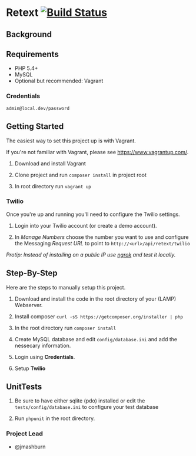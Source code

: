 Retext [![Build Status](https://travis-ci.org/jmashburn/retext.svg?branch=master)](https://travis-ci.org/jmashburn/retext)
===========================================


## Background ##

## Requirements ##

* PHP 5.4+
* MySQL
* Optional but recommended: Vagrant

### Credentials ###
`admin@local.dev/password`

## Getting Started ##

The easiest way to set this project up is with Vagrant.

If you're not familiar with Vagrant, please see <https://www.vagrantup.com/>.

1. Download and install Vagrant

2. Clone project and run `composer install` in project root

3. In root directory run `vagrant up`

### Twilio ###

Once you're up and running you'll need to configure the Twilio settings.

1. Login into your Twilio account (or create a demo account).

2. In *Manage Numbers* choose the number you want to use and configure the Messaging *Request URL* to point to `http://<url>/api/retext/twilio`

 *Protip: Instead of installing on a public IP use [ngrok](http://ngrok.com) and test it locally.*

## Step-By-Step ##

Here are the steps to manually setup this project.

1. Download and install the code in the root directory of your (LAMP) Webserver.

2. Install composer `curl -sS https://getcomposer.org/installer | php`

3. In the root directory run `composer install`

4. Create MySQL database and edit `config/database.ini` and add the nessecary information.

5. Login using **Credentials**.

6. Setup **Twilio**


## UnitTests ##

1. Be sure to have either sqlite (pdo) installed or edit the `tests/config/database.ini` to configure your test database

2. Run `phpunit` in the root directory.

### Project Lead ###

* @jmashburn

